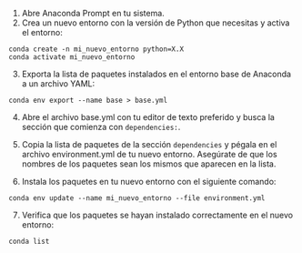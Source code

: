 1. Abre Anaconda Prompt en tu sistema.
2. Crea un nuevo entorno con la versión de Python que necesitas y activa el entorno:
```
conda create -n mi_nuevo_entorno python=X.X
conda activate mi_nuevo_entorno

```
3. Exporta la lista de paquetes instalados en el entorno base de Anaconda a un archivo YAML:
```
conda env export --name base > base.yml
```
4.  Abre el archivo base.yml con tu editor de texto preferido y busca la sección que comienza con `dependencies:`.
   
5.  Copia la lista de paquetes de la sección `dependencies` y pégala en el archivo environment.yml de tu nuevo entorno. Asegúrate de que los nombres de los paquetes sean los mismos que aparecen en la lista.
  
6.  Instala los paquetes en tu nuevo entorno con el siguiente comando:
```
conda env update --name mi_nuevo_entorno --file environment.yml
```
7. Verifica que los paquetes se hayan instalado correctamente en el nuevo entorno:

```
conda list
```